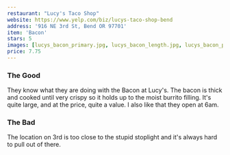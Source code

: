 ```yaml
---
restaurant: "Lucy's Taco Shop"
website: https://www.yelp.com/biz/lucys-taco-shop-bend
address: '916 NE 3rd St, Bend OR 97701'
item: 'Bacon'
stars: 5
images: [lucys_bacon_primary.jpg, lucys_bacon_length.jpg, lucys_bacon_package.jpg]
price: 7.75
---
```


### The Good

They know what they are doing with the Bacon at Lucy's. The bacon is thick and cooked until very crispy so it holds up to the moist burrito filling. It's quite large, and at the price, quite a value. I also like that they open at 6am.

### The Bad

The location on 3rd is too close to the stupid stoplight and it's always hard to pull out of there.
